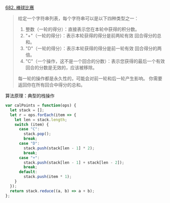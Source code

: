 [682. 棒球比赛](https://leetcode-cn.com/problems/baseball-game/)

> 给定一个字符串列表，每个字符串可以是以下四种类型之一：
>
> 1. 整数（一轮的得分）：直接表示您在本轮中获得的积分数。
> 2. "+"（一轮的得分）：表示本轮获得的得分是前两轮有效 回合得分的总和。
> 3. "D"（一轮的得分）：表示本轮获得的得分是前一轮有效 回合得分的两倍。
> 4. "C"（一个操作，这不是一个回合的分数）：表示您获得的最后一个有效 回合的分数是无效的，应该被移除。
> 
> 每一轮的操作都是永久性的，可能会对前一轮和后一轮产生影响。
> 你需要返回你在所有回合中得分的总和。

算法原理：典型的栈操作

```js
var calPoints = function(ops) {
  let stack = [];
  let r = ops.forEach(item => {
    let len = stack.length;
    switch (item) {
      case "C":
        stack.pop();
        break;
      case "D":
        stack.push(stack[len - 1] * 2);
        break;
      case "+":
        stack.push(stack[len - 1] + stack[len - 2]);
        break;
      default:
        stack.push(item * 1);
    }
  });
  return stack.reduce((a, b) => a + b);
};
```